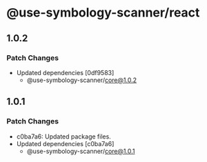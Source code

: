 # @use-symbology-scanner/react

## 1.0.2

### Patch Changes

- Updated dependencies [0df9583]
  - @use-symbology-scanner/core@1.0.2

## 1.0.1

### Patch Changes

- c0ba7a6: Updated package files.
- Updated dependencies [c0ba7a6]
  - @use-symbology-scanner/core@1.0.1
